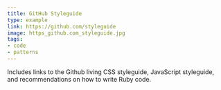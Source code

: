 ```yaml
---
title: GitHub Styleguide
type: example
link: https://github.com/styleguide
image: https_github.com_styleguide.jpg
tags:
- code
- patterns
---
```


Includes links to the Github living CSS styleguide, JavaScript styleguide, and recommendations on how to write Ruby code.

